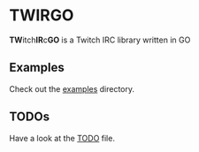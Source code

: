 # TWIRGO

**TW**itch**IR**c**GO** is a Twitch IRC library written in GO

## Examples

Check out the [examples](examples/) directory.

## TODOs

Have a look at the [TODO](TODO) file.
